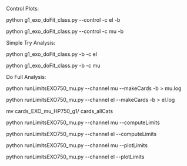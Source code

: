 Control Plots:

python g1_exo_doFit_class.py --control -c el -b

python g1_exo_doFit_class.py --control -c mu -b

Simple Try Analysis:

python g1_exo_doFit_class.py  -b -c el

python g1_exo_doFit_class.py  -b -c mu



Do Full Analysis:

python runLimitsEXO750_mu.py --channel mu --makeCards -b > mu.log

python runLimitsEXO750_mu.py --channel el --makeCards -b > el.log

mv cards_EXO_mu_HP750_g1/ cards_allCats

python runLimitsEXO750_mu.py --channel mu --computeLimits

python runLimitsEXO750_mu.py --channel el --computeLimits

python runLimitsEXO750_mu.py --channel mu --plotLimits  

python runLimitsEXO750_mu.py --channel el --plotLimits  

